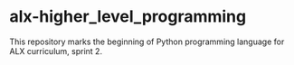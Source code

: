 # alx-higher_level_programming
This repository marks the beginning of Python programming language for ALX curriculum, sprint 2.
